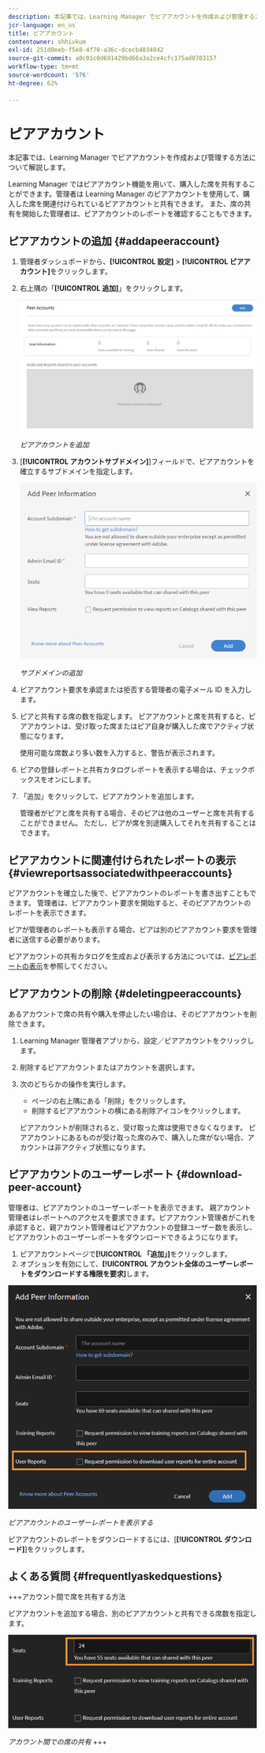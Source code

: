 ```yaml
---
description: 本記事では、Learning Manager でピアアカウントを作成および管理する方法について解説します。
jcr-language: en_us
title: ピアアカウント
contentowner: shhivkum
exl-id: 251d0eeb-f5e8-4f70-a36c-dcecb4834042
source-git-commit: a0c01c0d691429bd66a3a2ce4cfc175ad0703157
workflow-type: tm+mt
source-wordcount: '576'
ht-degree: 62%

---
```


# ピアアカウント

本記事では、Learning Manager でピアアカウントを作成および管理する方法について解説します。

Learning Manager ではピアアカウント機能を用いて、購入した席を共有することができます。管理者は Learning Manager のピアアカウントを使用して、購入した席を関連付けられているピアアカウントと共有できます。 また、席の共有を開始した管理者は、ピアアカウントのレポートを確認することもできます。

## ピアアカウントの追加 {#addapeeraccount}

1. 管理者ダッシュボードから、**[!UICONTROL 設定]** > **[!UICONTROL ピアアカウント]**&#x200B;をクリックします。
1. 右上隅の「**[!UICONTROL 追加]**」をクリックします。

   ![](assets/peeraccount.png)

   *ピアアカウントを追加*

1. [**[!UICONTROL アカウントサブドメイン]**]フィールドで、ピアアカウントを確立するサブドメインを指定します。

   ![](assets/addpeer.png)

   *サブドメインの追加*

1. ピアアカウント要求を承認または拒否する管理者の電子メール ID を入力します。
1. ピアと共有する席の数を指定します。 ピアアカウントと席を共有すると、ピアアカウントは、受け取った席またはピア自身が購入した席でアクティブ状態になります。

   使用可能な席数より多い数を入力すると、警告が表示されます。

1. ピアの登録レポートと共有カタログレポートを表示する場合は、チェックボックスをオンにします。
1. 「追加」をクリックして、ピアアカウントを追加します。

   管理者がピアと席を共有する場合、そのピアは他のユーザーと席を共有することができません。 ただし、ピアが席を別途購入してそれを共有することはできます。

## ピアアカウントに関連付けられたレポートの表示 {#viewreportsassociatedwithpeeraccounts}

ピアアカウントを確立した後で、ピアアカウントのレポートを書き出すこともできます。 管理者は、ピアアカウント要求を開始すると、そのピアアカウントのレポートを表示できます。

ピアが管理者のレポートも表示する場合、ピアは別のピアアカウント要求を管理者に送信する必要があります。

ピアアカウントの共有カタログを生成および表示する方法については、[ピアレポートの表示](reports.md#main-pars_header_894271250)を参照してください。

## ピアアカウントの削除 {#deletingpeeraccounts}

あるアカウントで席の共有や購入を停止したい場合は、そのピアアカウントを削除できます。

1. Learning Manager 管理者アプリから、設定／ピアアカウントをクリックします。
1. 削除するピアアカウントまたはアカウントを選択します。
1. 次のどちらかの操作を実行します。

   * ページの右上隅にある「削除」をクリックします。
   * 削除するピアアカウントの横にある削除アイコンをクリックします。

   ピアアカウントが削除されると、受け取った席は使用できなくなります。 ピアアカウントにあるものが受け取った席のみで、購入した席がない場合、アカウントは非アクティブ状態になります。

## ピアアカウントのユーザーレポート {#download-peer-account}

管理者は、ピアアカウントのユーザーレポートを表示できます。 親アカウント管理者はレポートへのアクセスを要求できます。ピアアカウント管理者がこれを承認すると、親アカウント管理者はピアアカウントの登録ユーザー数を表示し、ピアアカウントのユーザーレポートをダウンロードできるようになります。

1. ピアアカウントページで&#x200B;**[!UICONTROL 「追加」]**&#x200B;をクリックします。
1. オプションを有効にして、**[!UICONTROL アカウント全体のユーザーレポートをダウンロードする権限を要求]**&#x200B;します。

![](assets/image034.png)

*ピアアカウントのユーザーレポートを表示する*

ピアアカウントのレポートをダウンロードするには、[**[!UICONTROL ダウンロード]**]をクリックします。

## よくある質問 {#frequentlyaskedquestions}

+++アカウント間で席を共有する方法

ピアアカウントを追加する場合、別のピアアカウントと共有できる席数を指定します。

![](assets/share-seats.png)

*アカウント間での席の共有*
+++
